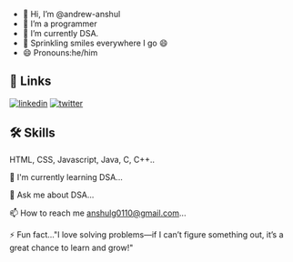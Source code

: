 - 👋 Hi, I’m @andrew-anshul
- 👀 I’m a programmer
- 🌱 I’m currently DSA.
- 💞️ Sprinkling smiles everywhere I go 😄
- 😄 Pronouns:he/him

## 🔗 Links
[![linkedin](https://img.shields.io/badge/linkedin-0A66C2?style=for-the-badge&logo=linkedin&logoColor=white)](https://www.linkedin.com/in/andrew-anshul/)
[![twitter](https://img.shields.io/badge/twitter-1DA1F2?style=for-the-badge&logo=twitter&logoColor=white)](https://x.com/andrew_anshul)

## 🛠 Skills
HTML, CSS, Javascript, Java, C, C++..

🧠 I'm currently learning DSA...

💬 Ask me about DSA...

📫 How to reach me anshulg0110@gmail.com...

⚡️ Fun fact..."I love solving problems—if I can’t figure something out, it’s a great chance to learn and grow!"

<!---
andrew-anshul/andrew-anshul is a ✨ special ✨ repository because its `README.md` (this file) appears on your GitHub profile.
You can click the Preview link to take a look at your changes.
--->
